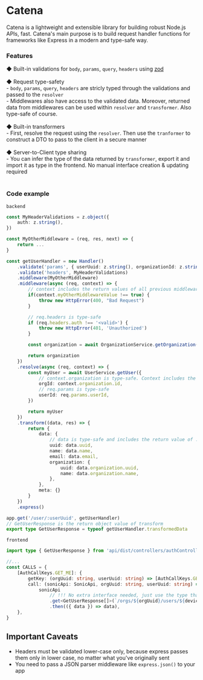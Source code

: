 # Catena

Catena is a lightweight and extensible library for building robust Node.js APIs, fast.
Catena's main purpose is to build request handler functions for frameworks like Express in a modern and type-safe way.

### Features

◆ Built-in validations for `body`, `params`, `query`, `headers` using [zod](https://github.com/colinhacks/zod)<br/><br/>
◆ Request type-safety<br/> - `body`, `params`, `query`, `headers` are stricly typed through the validations and passed to the `resolver`<br/> - Middlewares also have access to the validated data. Moreover, returned data from middlewares can be used within `resolver` and `transformer`. Also type-safe of course. <br/><br/>
◆ Built-in transformers<br/> - First, resolve the request using the `resolver`. Then use the `tranformer` to construct a DTO to pass to the client in a secure manner<br/><br/>
◆ Server-to-Client type sharing<br/> - You can infer the type of the data returned by `transformer`, export it and import it as type in the frontend. No manual interface creation & updating required<br/><br/>

### Code example

`backend`

```ts userController.ts
const MyHeaderValidations = z.object({
    auth: z.string(),
})

const MyOtherMiddleware = (req, res, next) => {
    return ...
}

const getUserHandler = new Handler()
    .validate('params', { userUuid: z.string(), organizationId: z.string() })
    .validate('headers', MyHeaderValidations)
    .middleware(MyOtherMiddleware)
    .middleware(async (req, context) => {
        // context includes the return values of all previous middlewares
        if(context.myOtherMiddlewareValue !== true) {
            throw new HttpError(400, "Bad Request")
        }

        // req.headers is type-safe
        if (req.headers.auth !== '<valid>') {
            throw new HttpError(401, 'Unauthorized')
        }

        const organization = await OrganizationService.getOrganization(req.params.organizationId)

        return organization
    })
    .resolve(async (req, context) => {
        const myUser = await UserService.getUser({
            // context.organization is type-safe. Context includes the return values of all middlewares (they must return objects)
            orgId: context.organization.id,
            // req.params is type-safe
            userId: req.params.userId,
        })

        return myUser
    })
    .transform((data, res) => {
        return {
            data: {
                // data is type-safe and includes the return value of .resolve
                uuid: data.uuid,
                name: data.name,
                email: data.email,
                organization: {
                    uuid: data.organization.uuid,
                    name: data.organization.name,
                },
            },
            meta: {}
        }
    })
    .express()

app.get('/user/:userUuid', getUserHandler)
// GetUserResponse is the return object value of transform
export type GetUserResponse = typeof getUserHandler.transformedData
```

`frontend`

```ts myQuery.ts
import type { GetUserResponse } from 'api/dist/controllers/authController.ts'

//...
const CALLS = {
    [AuthCallKeys.GET_ME]: {
        getKey: (orgUuid: string, userUuid: string) => [AuthCallKeys.GET_ME, orgUuid, userUuid],
        call: (sonicApi: SonicApi, orgUuid: string, userUuid: string) =>
            sonicApi
                // !!! No extra interface needed, just use the type that can be imported from the API
                .get<GetUserResponse[]>(`/orgs/${orgUuid}/users/${deviceUuid}`)
                .then(({ data }) => data),
    },
}
```

## Important Caveats

-   Headers must be validated lower-case only, because express passes them only in lower case, no matter what you've originally sent
-   You need to pass a JSON parser middleware like `express.json()` to your app
